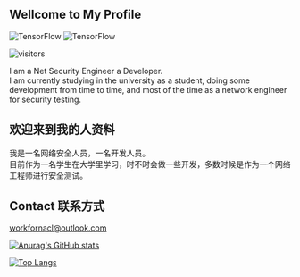 ## Wellcome to My Profile

![TensorFlow](https://img.shields.io/badge/%E9%9B%AB--Sizuku-NetWorker-50c8e6)
![TensorFlow](https://img.shields.io/badge/%E9%9B%AB--Sizuku-Developer-FF69B4)

<img src="https://visitor-badge.laobi.icu/badge?page_id=Na-Sizuku.Na-Sizuku" alt="visitors"/>

I am a Net Security Engineer a Developer.  
I am currently studying in the university as a student, doing some development from time to time, and most of the time as a network engineer for security testing.  

## 欢迎来到我的人资料

我是一名网络安全人员，一名开发人员。  
目前作为一名学生在大学里学习，时不时会做一些开发，多数时候是作为一个网络工程师进行安全测试。  

## Contact 联系方式
workfornacl@outlook.com


[![Anurag's GitHub stats](https://github-readme-stats.vercel.app/api?username=Na-Sizuku&show_icons=true)](https://github.com/Na-Sizuku/github-readme-stats)

[![Top Langs](https://github-readme-stats.vercel.app/api/top-langs/?username=Na-Sizuku)](https://github.com/Na-Sizuku/github-readme-stats)


